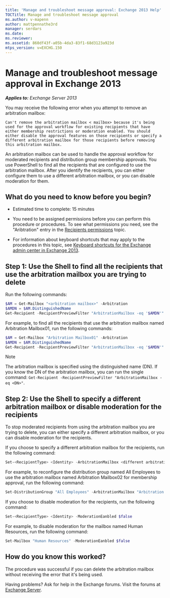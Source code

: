 ```yaml
---
title: 'Manage and troubleshoot message approval: Exchange 2013 Help'
TOCTitle: Manage and troubleshoot message approval
ms.author: v-mapenn
author: mattpennathe3rd
manager: serdars
ms.date:
ms.reviewer:
ms.assetid: 860df43f-a05b-4da3-83f1-68d3123a923d
mtps_version: v=EXCHG.150
---
```


# Manage and troubleshoot message approval in Exchange 2013

_**Applies to:** Exchange Server 2013_

You may receive the following error when you attempt to remove an arbitration mailbox:

 `Can't remove the arbitration mailbox < mailbox> because it's being used for the approval workflow for existing recipients that have either membership restrictions or moderation enabled. You should either disable the approval features on those recipients or specify a different arbitration mailbox for those recipients before removing this arbitration mailbox.`

An arbitration mailbox can be used to handle the approval workflow for moderated recipients and distribution group membership approvals. You use PowerShell to find all the recipients that are configured to use the arbitration mailbox. After you identify the recipients, you can either configure them to use a different arbitration mailbox, or you can disable moderation for them.

## What do you need to know before you begin?

- Estimated time to complete: 15 minutes

- You need to be assigned permissions before you can perform this procedure or procedures. To see what permissions you need, see the "Aribtration" entry in the [Recipients permissions](https://technet.microsoft.com/library/5b690bcb-c6df-4511-90e1-08ca91f43b37.aspx) topic.

- For information about keyboard shortcuts that may apply to the procedures in this topic, see [Keyboard shortcuts for the Exchange admin center in Exchange 2013](keyboard-shortcuts-in-the-exchange-admin-center-2013-help.md).

## Step 1: Use the Shell to find all the recipients that use the arbitration mailbox you are trying to delete

Run the following commands:

```powershell
$AM = Get-Mailbox "<arbitration mailbox>" -Arbitration
$AMDN = $AM.DistinguishedName
Get-Recipient -RecipientPreviewFilter "ArbitrationMailbox -eq '$AMDN'"

```

For example, to find all the recipients that use the arbitration mailbox named Arbitration Mailbox01, run the following commands:

```powershell
$AM = Get-Mailbox "Arbitration Mailbox01" -Arbitration
$AMDN = $AM.DistinguishedName
Get-Recipient -RecipientPreviewFilter "ArbitrationMailbox -eq '$AMDN'"

```

> [!NOTE]
> The arbitration mailbox is specified using the distinguished name (DN). If you know the DN of the arbitration mailbox, you can run the single command: `Get-Recipient -RecipientPreviewFilter "ArbitrationMailbox -eq <DN>"`.

## Step 2: Use the Shell to specify a different arbitration mailbox or disable moderation for the recipients

To stop moderated recipients from using the arbitration mailbox you are trying to delete, you can either specify a different arbitration mailbox, or you can disable moderation for the recipients.

If you choose to specify a different arbitration mailbox for the recipients, run the following command:

```powershell
Set-<RecipientType> <Identity> -ArbitrationMailbox <different arbitration mailbox>

```

For example, to reconfigure the distribution group named All Employees to use the arbitration mailbox named Arbitration Mailbox02 for membership approval, run the following command:

```powershell
Set-DistributionGroup "All Employees" -ArbitrationMailbox "Arbitration Mailbox02"

```

If you choose to disable moderation for the recipients, run the following command:

```powershell
Set-<RecipientType> <Identity> -ModerationEanbled $false

```

For example, to disable moderation for the mailbox named Human Resources, run the following command:

```powershell
Set-Mailbox "Human Resources" -ModerationEanbled $false

```

## How do you know this worked?

The procedure was successful if you can delete the arbitration mailbox without receiving the error that it's being used.

Having problems? Ask for help in the Exchange forums. Visit the forums at [Exchange Server](https://go.microsoft.com/fwlink/p/?linkId=60612).
